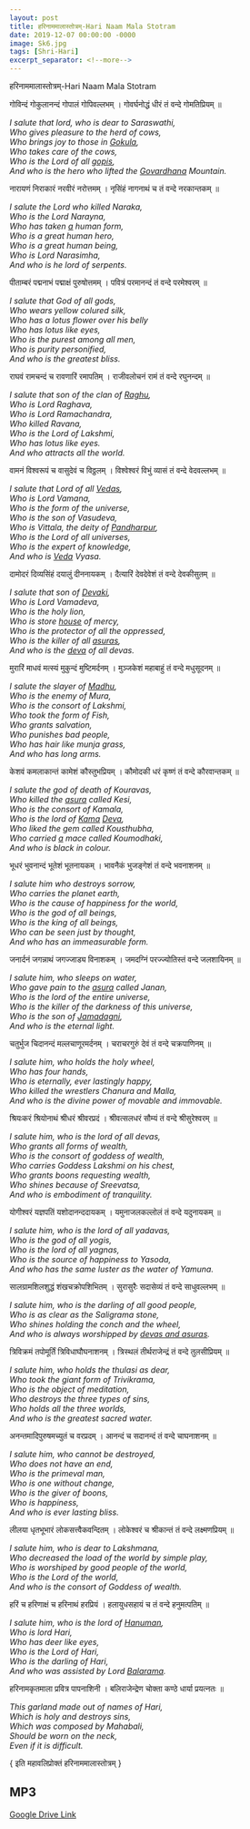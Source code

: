 ```yaml
---
layout: post
title: हरिनाममालास्तोत्रम्-Hari Naam Mala Stotram 
date: 2019-12-07 00:00:00 -0000
image: Sk6.jpg
tags: [Shri-Hari]
excerpt_separator: <!--more-->
---
```

<!--more-->
हरिनाममालास्तोत्रम्-Hari Naam Mala Stotram
 
गोविन्दं गोकुलानन्दं गोपालं गोपिवल्लभम् ।  गोवर्घनोद्धं धीरं तं वन्दे गोमतिप्रियम् ॥ 

*I salute that lord, who is dear to Saraswathi,  
Who gives pleasure to the herd of cows,  
Who brings joy to those in [Gokula](http://www.hindupedia.com/en/Gokula "Gokula"),  
Who takes care of the cows,  
Who is the Lord of all [gopis](http://www.hindupedia.com/en/Gopis "Gopis"),  
And who is the hero who lifted the [Govardhana](http://www.hindupedia.com/en/Govardhana "Govardhana") Mountain.*


नारायणं निराकारं नरवीरं नरोत्तमम् ।  नृसिंहं नागनाथं च तं वन्दे नरकान्तकम् ॥

*I salute the Lord who killed Naraka,  
Who is the Lord Narayna,  
Who has taken [a](http://www.hindupedia.com/en/A "A") human form,  
Who is a great human hero,  
Who is a great human being,  
Who is Lord Narasimha,  
And who is he lord of serpents.*

पीताम्बरं पद्मनाभं पद्माक्षं पुरुषोत्तमम् ।  पवित्रं परमानन्दं तं वन्दे परमेश्वरम् ॥  

*I salute that God of all gods,  
Who wears yellow colured silk,  
Who has a lotus flower over his belly  
Who has lotus like eyes,  
Who is the purest among all men,  
Who is purity personified,  
And who is the greatest bliss.*

राघवं रामचन्दं च रावणारिं रमापतिम् ।  राजीवलोचनं रामं तं वन्दे रघुनन्दम् ॥  

*I salute that son of the clan of [Raghu](http://www.hindupedia.com/en/Raghu "Raghu"),  
Who is Lord Raghava,  
Who is Lord Ramachandra,  
Who killed Ravana,  
Who is the Lord of Lakshmi,  
Who has lotus like eyes.  
And who attracts all the world.*

वामनं विश्वरूपं च वासुदेवं च विठ्ठलम् ।  विश्वेश्वरं विभुं व्यासं तं वन्दे वेदवल्लभम् ॥ 

*I salute that Lord of all [Vedas](http://www.hindupedia.com/en/Vedas "Vedas"),  
Who is Lord Vamana,  
Who is the form of the universe,  
Who is the son of Vasudeva,  
Who is Vittala, the deity of [Pandharpur](http://www.hindupedia.com/en/Pandharpur "Pandharpur"),  
Who is the Lord of all universes,  
Who is the expert of knowledge,  
And who is [Veda](http://www.hindupedia.com/en/Veda "Veda") Vyasa.*

दामोदरं दिव्यसिंहं दयालुं दीननायकम् ।  दैत्यारिं देवदेवेशं तं वन्दे देवकीसुतम् ॥ 

*I salute that son of  [Devaki](http://www.hindupedia.com/en/Devaki "Devaki"),  
Who is Lord Vamadeva,  
Who is the holy lion,  
Who is store  [house](http://www.hindupedia.com/en/House "House")  of mercy,  
Who is the protector of all the oppressed,  
Who is the killer of all  [asuras](http://www.hindupedia.com/en/Asuras "Asuras"),  
And who is the  [deva](http://www.hindupedia.com/en/Deva "Deva")  of all devas.*  


मुरारिं माधवं मत्स्यं मुकुन्दं मुष्टिमर्दनम् ।  मुञ्जकेशं महाबाहुं तं वन्दे मधुसूदनम् ॥ 

*I salute the slayer of [Madhu](http://www.hindupedia.com/en/Madhu "Madhu"),  
Who is the enemy of Mura,  
Who is the consort of Lakshmi,  
Who took the form of Fish,  
Who grants salvation,  
Who punishes bad people,  
Who has hair like munja grass,  
And who has long arms.*

केशवं कमलाकान्तं कामेशं कौस्तुभप्रियम् ।  कौमोदकी धरं कृष्णं तं वन्दे कौरवान्तकम् ॥ 

*I salute the god of death of Kouravas,  
Who killed the [asura](http://www.hindupedia.com/en/Asura "Asura") called Kesi,  
Who is the consort of Kamala,  
Who is the lord of [Kama](http://www.hindupedia.com/en/Kama "Kama")  [Deva](http://www.hindupedia.com/en/Deva "Deva"),  
Who liked the gem called Kousthubha,  
Who carried [a](http://www.hindupedia.com/en/A "A") mace called Koumodhaki,  
And who is black in colour.*

भूधरं भुवनान्दं भूतेशं भूतनायकम् ।  भावनैकं भुजङ्गेशं तं वन्दे भवनाशनम् ॥  

*I salute him who destroys sorrow,  
Who carries the planet earth,  
Who is the cause of happiness for the world,  
Who is the god of all beings,  
Who is the king of all beings,  
Who can be seen just by thought,  
And who has an immeasurable form.*

जनार्दनं जगन्नाथं जगज्जाड्य विनाशकम् ।  जमदग्निं परज्ज्योतिस्तं वन्दे जलशायिनम् ॥ 

*I salute him, who sleeps on water,  
Who gave pain to the [asura](http://www.hindupedia.com/en/Asura "Asura") called Janan,  
Who is the lord of the entire universe,  
Who is the killer of the darkness of this universe,  
Who is the son of [Jamadagni](http://www.hindupedia.com/en/Jamadagni "Jamadagni"),  
And who is the eternal light.*

चतुर्भुज चिदानन्दं मल्लचाणूरमर्दनम् ।  चराचरगुरुं देवं तं वन्दे चक्रपाणिनम् ॥  

*I salute him, who holds the holy wheel,  
Who has four hands,  
Who is eternally, ever lastingly happy,  
Who killed the wrestlers Chanura and Malla,  
And who is the divine power of movable and immovable.*

श्रियःकरं श्रियोनाथं श्रीधरं श्रीवरप्रदं ।  श्रीवत्सलधरं सौम्यं तं वन्दे श्रीसुरेश्वरम् ॥  

*I salute him, who is the lord of all devas,  
Who grants all forms of wealth,  
Who is the consort of goddess of wealth,  
Who carries Goddess Lakshmi on his chest,  
Who grants boons requesting wealth,  
Who shines because of Sreevatsa,  
And who is embodiment of tranquility.*

योगीश्वरं यज्ञपतिं यशोदानन्ददायकम् ।  यमुनाजलकल्लोलं तं वन्दे यदुनायकम् ॥

*I salute him, who is the lord of all yadavas,  
Who is the god of all yogis,  
Who is the lord of all yagnas,  
Who is the source of happiness to Yasoda,  
And who has the same luster as the water of Yamuna.*

सालग्रामशिलशुद्धं शंखचक्रोपशिभितम् ।  सुरासुरैः सदासेव्यं तं वन्दे साधुवल्लभम् ॥ 

*I salute him, who is the darling of all good people,  
Who is as clear as the Saligrama stone,  
Who shines holding the conch and the wheel,  
And who is always worshipped by [devas and asuras](http://www.hindupedia.com/en/Devas_and_Asuras "Devas and Asuras").*

 त्रिविक्रमं तपोमूर्तिं त्रिविधाघौघनाशनम् ।  त्रिस्थलं तीर्थराजेन्द्रं तं वन्दे तुलसीप्रियम् ॥  

*I salute him, who holds the thulasi as dear,  
Who took the giant form of Trivikrama,  
Who is the object of meditation,  
Who destroys the three types of sins,  
Who holds all the three worlds,  
And who is the greatest sacred water.*

अनन्तमादिपुरुषमच्युतं च वरप्रदम् ।  आनन्दं च सदानन्दं तं वन्दे चाघनाशनम् ॥ 

*I salute him, who cannot be destroyed,  
Who does not have an end,  
Who is the primeval man,  
Who is one without change,  
Who is the giver of boons,  
Who is happiness,  
And who is ever lasting bliss.*

 लीलया धृतभूभारं लोकसत्त्वैकवन्दितम् ।  लोकेश्वरं च श्रीकान्तं तं वन्दे लक्ष्मणप्रियम् ॥  

*I salute him, who is dear to Lakshmana,  
Who decreased the load of the world by simple play,  
Who is worshiped by good people of the world,  
Who is the Lord of the world,  
And who is the consort of Goddess of wealth.*

हरिं च हरिणाक्षं च हरिनाथं हरप्रियं ।  हलायुधसहायं च तं वन्दे हनुमत्पतिम् ॥  

*I salute him, who is the lord of [Hanuman](http://www.hindupedia.com/en/Hanuman "Hanuman"),  
Who is lord Hari,  
Who has deer like eyes,  
Who is the Lord of Hari,  
Who is the darling of Hari,  
And who was assisted by Lord [Balarama](http://www.hindupedia.com/en/Balarama "Balarama").*

हरिनामकृतमाला प्रवित्र पापनाशिनी ।  बलिराजेन्द्रेण चोक्ता कण्ठे धार्या प्रयत्नतः ॥  

*This garland made out of names of Hari,  
Which is holy and destroys sins,  
Which was composed by Mahabali,  
Should be worn on the neck,  
Even if it is difficult.*

{ इति महावलिप्रोक्तं हरिनाममालास्तोत्रम् }



## MP3
[Google Drive Link][Google Drive Link]

[Google Drive Link]: https://drive.google.com/open?id=1nwpCFeuz0VA1waJwm3TvqhJ2Jgr757Hc
